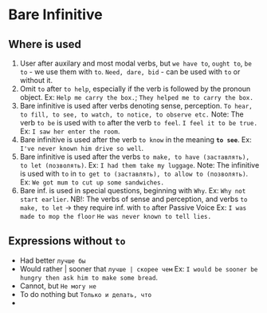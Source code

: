 # Bare Infinitive
## Where is used
1. User after auxilary and most modal verbs, but `we have to`, `ought to`, `be to` - we use them with `to`.
	`Need, dare, bid` - can be used with `to` or without it.
2. Omit `to` after `to help`, especially if the verb is followed by the pronoun object. 
	Ex: `Help me carry the box.`; `They helped me to carry the box.`
3. Bare infinitive is used after verbs denoting sense, perception. `To hear, to fill, to see, to watch, to notice, to observe etc.`
	Note: The verb `to be` is used with `to` after the verb `to feel`. `I feel it to be true.`
	Ex: `I saw her enter the room`.
4. Bare infinitive is used after the verb `to know` in the meaning **`to see`**. 
	Ex: `I've never known him drive so well`.
5. Bare infinitive is used after the verbs `to make, to have (заставлять), to let (позволять)`.
	Ex: `I had them take my luggage`.
	Note: The infinitive is used with `to` in `to get to (заставлять), to allow to (позволять)`.
	Ex: `We got mum to cut up some sandwiches.`
6. Bare inf. is used in special questions, beginning with `Why`.
	Ex: `Why not start earlier`.
	NB!: The verbs of sense and perception, and verbs `to make, to let` -> they require inf. with `to` after Passive Voice
	Ex: `I was made to mop the floor`
	`He was never known to tell lies.`
## Expressions without `to`
- Had better `лучше бы`
- Would rather | sooner that `лучше | скорее чем`
	Ex: `I would be sooner be hungry then ask him to make some bread`.
- Cannot, but `Не могу не`
- To do nothing but `Только и делать, что`
- 